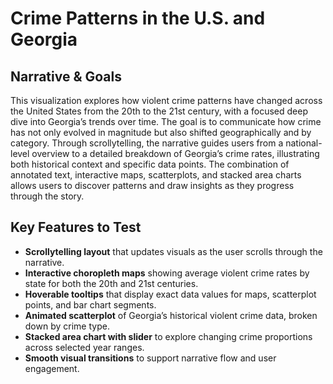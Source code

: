 # Crime Patterns in the U.S. and Georgia

## Narrative & Goals

This visualization explores how violent crime patterns have changed across the United States from the 20th to the 21st century, with a focused deep dive into Georgia’s trends over time. The goal is to communicate how crime has not only evolved in magnitude but also shifted geographically and by category. Through scrollytelling, the narrative guides users from a national-level overview to a detailed breakdown of Georgia’s crime rates, illustrating both historical context and specific data points. The combination of annotated text, interactive maps, scatterplots, and stacked area charts allows users to discover patterns and draw insights as they progress through the story.

## Key Features to Test

- **Scrollytelling layout** that updates visuals as the user scrolls through the narrative.
- **Interactive choropleth maps** showing average violent crime rates by state for both the 20th and 21st centuries.
- **Hoverable tooltips** that display exact data values for maps, scatterplot points, and bar chart segments.
- **Animated scatterplot** of Georgia’s historical violent crime data, broken down by crime type.
- **Stacked area chart with slider** to explore changing crime proportions across selected year ranges.
- **Smooth visual transitions** to support narrative flow and user engagement.